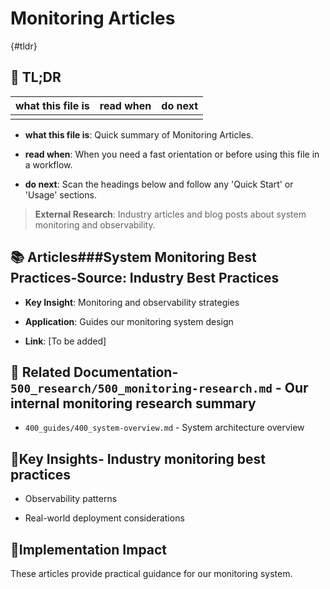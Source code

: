 <!-- CONTEXT_REFERENCE: 400_guides/400_context-priority-guide.md -->
<!-- MODULE_REFERENCE: 400_guides/400_deployment-environment-guide.md -->
<!-- MODULE_REFERENCE: 400_guides/400_system-overview.md -->

# Monitoring Articles

{#tldr}

## 🔎 TL;DR

| what this file is | read when | do next |
|---|---|---|
|  |  |  |

- **what this file is**: Quick summary of Monitoring Articles.

- **read when**: When you need a fast orientation or before using this file in a workflow.

- **do next**: Scan the headings below and follow any 'Quick Start' or 'Usage' sections.

> **External Research**: Industry articles and blog posts about system monitoring and observability.

## 📚 **Articles**###**System Monitoring Best Practices**-**Source**: Industry Best Practices

- **Key Insight**: Monitoring and observability strategies

- **Application**: Guides our monitoring system design

- **Link**: [To be added]

## 🔗 **Related Documentation**- `500_research/500_monitoring-research.md` - Our internal monitoring research summary

- `400_guides/400_system-overview.md` - System architecture overview

## 📖**Key Insights**- Industry monitoring best practices

- Observability patterns

- Real-world deployment considerations

## 🎯**Implementation Impact**

These articles provide practical guidance for our monitoring system.
